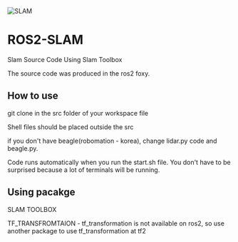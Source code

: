 ![SLAM](https://github.com/Rla-GusWns/ROS2-SLAM/assets/81339783/cc63711a-90b4-4bb4-a909-3d57f2ee827e)

# ROS2-SLAM
Slam Source Code Using Slam Toolbox

The source code was produced in the ros2 foxy.
## How to use

git clone in the src folder of your workspace file

Shell files should be placed outside the src

if you don't have beagle(robomation - korea), change lidar.py code and beagle.py. 

Code runs automatically when you run the start.sh file. You don't have to be surprised because a lot of terminals will be running.
## Using pacakge
SLAM TOOLBOX

TF_TRANSFROMTAION - tf_transformation is not available on ros2, so use another package to use tf_transformation at tf2
